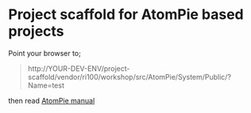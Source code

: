 # Project scaffold for AtomPie based projects

Point your browser to;

> http://YOUR-DEV-ENV/project-scaffold/vendor/ri100/workshop/src/AtomPie/System/Public/?Name=test

then read [AtomPie manual](https://github.com/atompie/framework/blob/master/README.md)